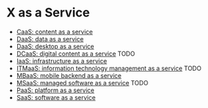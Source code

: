 # X as a Service

* [CaaS: content as a service](https://en.wikipedia.org/wiki/Content_as_a_Service)
* [DaaS: data as a service](https://en.wikipedia.org/wiki/Data_as_a_service)
* [DaaS: desktop as a service](https://en.wikipedia.org/wiki/Desktop_as_a_service)
* [DCaaS: digital content as a service](https://en.wikipedia.org/wiki/Digital_Content_as_a_service) TODO
* [IaaS: infrastructure as a service](https://en.wikipedia.org/wiki/Infrastructure_as_a_service)
* [ITMaaS: information technology management as a service](https://en.wikipedia.org/wiki/Information_technology_management_as_a_service) TODO
* [MBaaS: mobile backend as a service](https://en.wikipedia.org/wiki/Mobile_backend_as_a_service)
* [MSaaS: managed software as a service](https://en.wikipedia.org/wiki/Managed_software_as_a_service) TODO
* [PaaS: platform as a service](https://en.wikipedia.org/wiki/Platform_as_a_service)
* [SaaS: software as a service](https://en.wikipedia.org/wiki/Software_as_a_service)